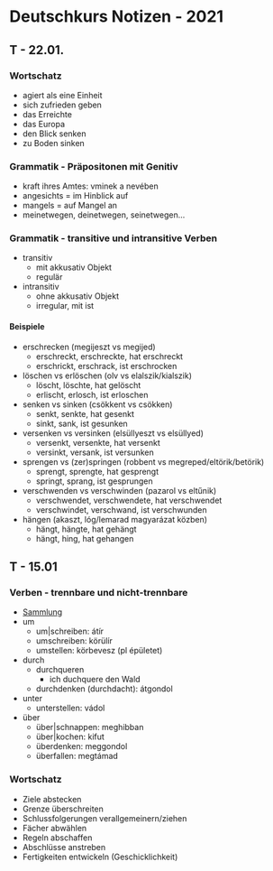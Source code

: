 # Deutschkurs Notizen - 2021

## T - 22.01.

### Wortschatz

- agiert als eine Einheit
- sich zufrieden geben
- das Erreichte
- das Europa
- den Blick senken
- zu Boden sinken

### Grammatik - Präpositonen mit Genitiv

- kraft ihres Amtes: vminek a nevében
- angesichts = im Hinblick auf
- mangels = auf Mangel an
- meinetwegen, deinetwegen, seinetwegen...

### Grammatik - transitive und intransitive Verben

- transitiv
	- mit akkusativ Objekt
	- regulär
- intransitiv
	- ohne akkusativ Objekt
	- irregular, mit ist

#### Beispiele

- erschrecken (megijeszt vs megijed)
	- erschreckt, erschreckte, hat erschreckt
	- erschrickt, erschrack, ist erschrocken
- löschen vs erlöschen (olv vs elalszik/kialszik)
	- löscht, löschte, hat gelöscht
	- erlischt, erlosch, ist erloschen
- senken vs sinken (csökkent vs csökken)
	- senkt, senkte, hat gesenkt
	- sinkt, sank, ist gesunken
- versenken vs versinken (elsüllyeszt vs elsüllyed)
	- versenkt, versenkte, hat versenkt
	- versinkt, versank, ist versunken
- sprengen vs (zer)springen (robbent vs megreped/eltörik/betörik)
	- sprengt, sprengte, hat gesprengt
	- springt, sprang, ist gesprungen
- verschwenden vs verschwinden (pazarol vs eltűnik)
	- verschwendet, verschwendete, hat verschwendet
	- verschwindet, verschwand, ist verschwunden
- hängen (akaszt, lóg/lemarad magyarázat közben)
	- hängt, hängte, hat gehängt
	- hängt, hing, hat gehangen

## T - 15.01

### Verben - trennbare und nicht-trennbare

- [Sammlung](https://sprachekulturkommunikation.com/wp-content/uploads/2018/06/Trennbare-und-nicht-trennbare-Verben-%C3%9Cbersicht.pdf)
- um
	- um|schreiben: átír
	- umschreiben: körülír
	- umstellen: körbevesz (pl épületet)
- durch
	- durchqueren
	  - ich duchquere den Wald
	- durchdenken (durchdacht): átgondol
- unter
	- unterstellen: vádol
- über
	- über|schnappen: meghibban
	- über|kochen: kifut
	- überdenken: meggondol
	- überfallen: megtámad

### Wortschatz

- Ziele abstecken
- Grenze überschreiten
- Schlussfolgerungen verallgemeinern/ziehen
- Fächer abwählen
- Regeln abschaffen
- Abschlüsse anstreben
- Fertigkeiten entwickeln (Geschicklichkeit)

